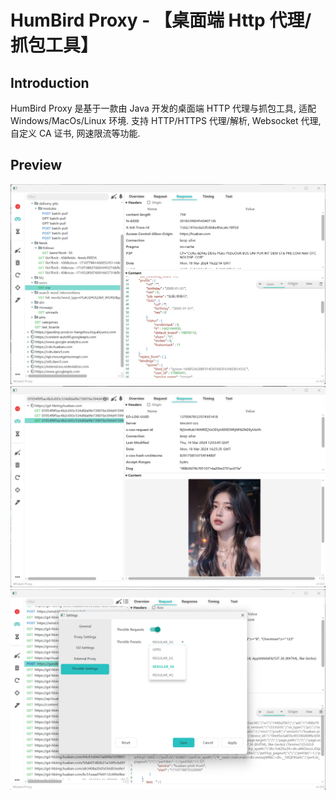 # HumBird Proxy - 【桌面端 Http 代理/抓包工具】

## Introduction
HumBird Proxy 是基于一款由 Java 开发的桌面端 HTTP 代理与抓包工具, 适配 Windows/MacOs/Linux 环境. 
支持 HTTP/HTTPS 代理/解析, Websocket 代理, 自定义 CA 证书, 网速限流等功能.

## Preview
![image](screenshots/screenshot-1.png)
![image](screenshots/screenshot-2.png)
![image](screenshots/screenshot-4.png)





